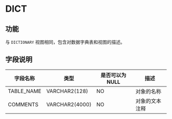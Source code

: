 DICT 
=========================



功能 
-----------

与 `DICTIONARY` 视图相同，包含对数据字典表和视图的描述。

字段说明 
-------------



|  **字段名称**  |     **类型**     | **是否可以为 NULL** | **描述**  |
|------------|----------------|----------------|---------|
| TABLE_NAME | VARCHAR2(128)  | NO             | 对象的名称   |
| COMMENTS   | VARCHAR2(4000) | NO             | 对象的文本注释 |



